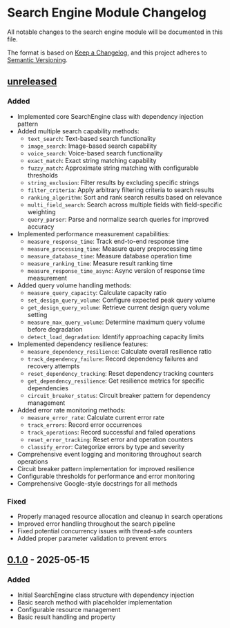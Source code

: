 # Search Engine Module Changelog

All notable changes to the search engine module will be documented in this file.

The format is based on [Keep a Changelog](https://keepachangelog.com/en/1.1.0/),
and this project adheres to [Semantic Versioning](https://semver.org/spec/v2.0.0.html).

## [unreleased]

### Added

- Implemented core SearchEngine class with dependency injection pattern
- Added multiple search capability methods:
  - `text_search`: Text-based search functionality
  - `image_search`: Image-based search capability
  - `voice_search`: Voice-based search functionality
  - `exact_match`: Exact string matching capability
  - `fuzzy_match`: Approximate string matching with configurable thresholds
  - `string_exclusion`: Filter results by excluding specific strings
  - `filter_criteria`: Apply arbitrary filtering criteria to search results
  - `ranking_algorithm`: Sort and rank search results based on relevance
  - `multi_field_search`: Search across multiple fields with field-specific weighting
  - `query_parser`: Parse and normalize search queries for improved accuracy
- Implemented performance measurement capabilities:
  - `measure_response_time`: Track end-to-end response time
  - `measure_processing_time`: Measure query preprocessing time
  - `measure_database_time`: Measure database operation time
  - `measure_ranking_time`: Measure result ranking time
  - `measure_response_time_async`: Async version of response time measurement
- Added query volume handling methods:
  - `measure_query_capacity`: Calculate capacity ratio
  - `set_design_query_volume`: Configure expected peak query volume
  - `get_design_query_volume`: Retrieve current design query volume setting
  - `measure_max_query_volume`: Determine maximum query volume before degradation
  - `detect_load_degradation`: Identify approaching capacity limits
- Implemented dependency resilience features:
  - `measure_dependency_resilience`: Calculate overall resilience ratio
  - `track_dependency_failure`: Record dependency failures and recovery attempts
  - `reset_dependency_tracking`: Reset dependency tracking counters
  - `get_dependency_resilience`: Get resilience metrics for specific dependencies
  - `circuit_breaker_status`: Circuit breaker pattern for dependency management
- Added error rate monitoring methods:
  - `measure_error_rate`: Calculate current error rate
  - `track_errors`: Record error occurrences
  - `track_operations`: Record successful and failed operations
  - `reset_error_tracking`: Reset error and operation counters
  - `classify_error`: Categorize errors by type and severity
- Comprehensive event logging and monitoring throughout search operations
- Circuit breaker pattern implementation for improved resilience
- Configurable thresholds for performance and error monitoring
- Comprehensive Google-style docstrings for all methods

### Fixed

- Properly managed resource allocation and cleanup in search operations
- Improved error handling throughout the search pipeline
- Fixed potential concurrency issues with thread-safe counters
- Added proper parameter validation to prevent errors

## [0.1.0] - 2025-05-15

### Added

- Initial SearchEngine class structure with dependency injection
- Basic search method with placeholder implementation
- Configurable resource management
- Basic result handling and property

[unreleased]: https://github.com/kylerose1946/american_law_search/compare/search-engine-v0.1.0...HEAD
[0.1.0]: https://github.com/kylerose1946/american_law_search/releases/tag/search-engine-v0.1.0